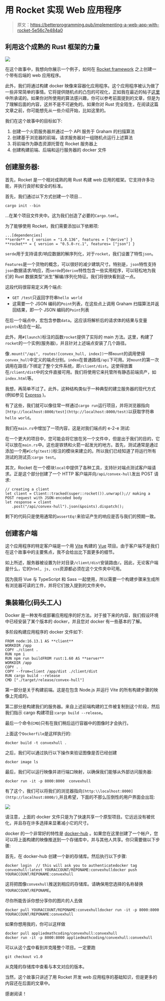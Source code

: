 # 用 Rocket 实现 Web 应用程序

> 原文：<https://betterprogramming.pub/implementing-a-web-app-with-rocket-5e56c7e484a0>

## 利用这个成熟的 Rust 框架的力量

![](img/63397820e3b0a9b13700a6fefb298ed1.png)

在这个故事中，我想向你展示一个例子，如何在 [Rocket framework](https://rocket.rs/) 之上创建一个带有后端的 web 应用程序。

此外，我们将通过构建 docker 映像来容器化应用程序。这个应用程序被认为做了一些非常简单的事情。它将提供随机点的凸包的可视化，正如我在最近的帖子[这里](https://applied-math-coding.medium.com/grahams-scan-algorithm-an-implementation-in-rust-39c7536591b5)中所承诺的。如果你对所使用的算法感兴趣，你可以参考前面提到的文章，但是为了理解后面的内容，这并不是不可避免的。如果你对 Rust 完全陌生，在阅读这篇文章之前，你可能想先从一些介绍开始，比如这里的。

我们在这个故事中的目标如下:

1.  创建一个火箭服务器并通过一个 API 服务于 Graham 的扫描算法
2.  创建基于浏览器的前端，请求服务器对一组随机点运行上述算法
3.  将前端作为静态资源托管在 Rocket 服务器上
4.  创建构建前端、后端和运行服务器的 docker 文件

## 创建服务器:

首先，Rocket 是一个相对成熟的用 Rust 构建 web 应用的框架。它支持许多功能，并执行良好和安全的标准。

首先，我们通过以下方式创建一个项目…

```
cargo init --bin
```

…在某个项目文件夹中。这为我们创造了必要的`Cargo.toml`。

为了能够使用 Rocket，我们需要添加以下依赖项:

```
...[dependencies]
**serde** = { version = "1.0.136", features = ["derive"] }
**rocket** = { version = "0.5.0-rc.1", features= ["json"] }
```

`serde`用于支持请求/响应数据的解序列化，对于`rocket`，我们设置了特性`json`。

`Features`是一个货物的概念，可以很好的减少建筑尺寸。特别是，`json`特性支持`json`数据请求/响应，而`serde`的`derive`特性包含一些实用程序，可以轻松地为我们的 Rust 数据类型“派生”解编/序列化特征。我们将很快看到这一点。

这段代码很容易定义两个端点:

*   `GET /test`只返回字符串`hello world`
*   这需要一个 JSON 编码的`Point`列表，在这些点上调用 Graham 扫描算法并返回结果，即一个 JSON 编码的`Point`列表

在后一个端点中，宏包含参数`data`。这应该将解析后的请求体的结果与变量`points`粘合在一起。

此外，用`#[launch]`标注的函数`rocket`提供了实际的 main 方法。这里，构建了`rocket`的一个实例(服务器)，并且针对上述端点安装了几个路径。

像`.mount("/api", routes![convex_hull, index])`一样`mount`的调用使得`convex_hull`中定义的端点分别。`index`在普通路线`/api`下可用。对`mount`的第一次调用在路径`/`下绑定了整个文件系统，即`/client/dist`。这使得放置在`/client/dist`中的文件直接可用。我们将使用它来托管所有静态前端资产，如`index.html`等。

我想，再简单不过了。此外，这种结构类似于一种典型的建立服务器的现代方式(例如参见 [Express](https://expressjs.com/) )。

有了这些，我们就可以像往常一样通过`cargo run`运行项目，并将浏览器指向`[http://localhost:8000/test](http://localhost:8000/test)`以获取字符串`hello world`。

我们在`main.rs`中增加了一项内容，这是对我们端点的 e-2-e 测试:

在一个更大的项目中，您可能会将它放在另一个文件中，但是出于我们的目的，它可以放在`main.rs`中。这也是铁锈和火箭一起发光的地方。首先，测试通常是通过添加一个用`#[cfg(test)]`标注的模块来建立的。所以我们已经知道了将运行所有测试的测试员:`cargo test`。

其次，Rocket 在一个模块`local`中提供了各种工具，支持针对端点测试客户端请求。正是这个部分创建了一个 HTTP 客户端并向`/api/convex-hull`发出 POST 请求:

```
// creating a client
let client = Client::tracked(super::rocket()).unwrap();// making a POST request with JSON-encoded body
let response = client
   .post("/api/convex-hull").json(&points).dispatch();
```

剩下的代码只是使用通常的`assertEq!`来验证产生的响应是否与我们的预期一致。

## 创建客户端

这个应用程序的特定客户端是一个用 [Vite](https://vitejs.dev/) 构建的 [Vue](https://vuejs.org/) 项目。由于客户端不是我们在这个故事中的主要焦点，我不会给出比下面更多的细节。

如上所述，服务器被设置为针对目录`/client/dist`安装路由`/`。因此，无论客户端是什么，它的`html, js, css`资源都必须在这个文件夹中可用。

因为我将 Vue 与 TypeScript 和 Sass 一起使用，所以需要一个构建步骤来生成所有浏览器可读的工件，并将它们放入提到的文件夹中。

## 集装箱化(码头工人)

Docker 是一种发布或部署应用程序的好方法。对于接下来的内容，我们假设环境中已经安装了某个版本的 docker，并且您对 docker 有一些基本的了解。

多阶段构建应用程序的 docker 文件如下:

```
FROM node:16.13.1 AS **client**
WORKDIR /app
COPY ./client .
RUN npm i
RUN npm run buildFROM rust:1.60 AS **server**
WORKDIR /app
COPY . .
COPY --from=client /app/dist ./client/dist
RUN cargo build --release
CMD ["./target/release/convex-hull"]
```

第一部分是关于构建前端。这是在包含 Node.js 并运行 Vite 的所有构建步骤的映像上完成的。

第二部分是构建我们的服务器。来自上述前端构建的工件被复制到这个阶段，然后我们指示 cargo 构建项目:`cargo build --release`。

最后一个命令(`CMD`)只有在我们稍后运行容器中的图像时才会执行。

上面这个`Dockerfile`是这样执行的:

```
docker build -t convexhull .
```

之后，我们可以通过执行以下操作来验证图像是否已经创建

```
docker image ls
```

最后，我们可以运行映像并进行端口映射，以确保我们能够从外部访问服务器:

```
docker run -it -p 8000:8000  convexhull
```

有了这个，我们可以将我们的浏览器指向`[http:\\localhost:8000](http://localhost:8000/)`,并且希望，下面的不那么压倒性的用户界面会出现:

![](img/26a13eedc2000817d98036e4eda03fed.png)

请注意，上面的 docker 文件只是为了快速共享一个原型项目。它远远没有被优化，并且存在许多选择来显著减小它的尺寸。

docker 的一个非常好的特性是 [docker-hub](https://hub.docker.com/) 。如果您在这里创建了一个帐户，您可以将上面构建的映像推送到一个存储库中，并与其他人共享。你只需要做以下步骤:

首先，在 docker-hub 创建一个新的存储库。然后执行以下步骤:

```
docker login  // this will ask you to authenticatedocker tag convexhull:latest YOURACCOUNT/REPONAME:convexhulldocker push YOURACCOUNT/REPONAME:convexhull
```

这将把图像`convexhull`推送到相应的存储库。请确保用您选择的名称替换`YOURACCOUNT/REPONAME`。

尽你所能告诉你想分享你的图片的人去做

```
docker pull YOURACCOUNT/REPONAME:convexhulldocker run -it -p 8000:8000 YOURACCOUNT/REPONAME:convexhull
```

如果你想用我的，你可以这样做

```
docker pull appliedmathcoding/convexhull:convexhull
docker run -it -p 8000:8000 appliedmathcoding/convexhull:convexhull
```

可以从这个[库](https://github.com/applied-math-coding/convex-hull)中看到并克隆整个项目。一定要跑

```
git checkout v1.0
```

从克隆的存储库中查看与本文对应的版本。

当然，这个故事只讲述了用 Rocket 开发 web 应用程序的基础知识，但是更多的内容还在后面的文章中。

感谢阅读！